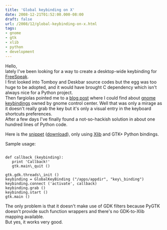 ```yaml
---
title: 'Global keybinding on X'
date: 2008-12-21T01:52:00.000-08:00
draft: false
url: /2008/12/global-keybinding-on-x.html
tags: 
- gnome
- gtk
- xlib
- python
- development
---
```


Hello,  
lately I've been looking for a way to create a desktop-wide keybinding for [FreeSpeak](http://freespeak.berlios.de/).  
I first looked into Tomboy and Deskbar source codes but the egg was too huge to be adopted, and it would have brought C dependency which isn't always nice for a Python project.  
Then fargiolas pointed me to a [blog post](http://blogs.gnome.org/brunobol/2008/12/14/global-keybindings-in-gtk/) where I could find about [gnome keybindings](http://live.gnome.org/ControlCenter/ApplicationDefinedKeybindings) owned by gnome control center. Well that was only a mirage as it doesn't really grab the key but it's only a visual entry in the keyboard shortcuts preferences.  
After a few days I've finally found a not-so-hackish solution in about one hundred lines of Python code.  
  
Here is the [snippet](https://www.siafoo.net/snippet/239) ([download](https://www.siafoo.net/snippet/239/download/globalkeybinding.py)), only using [Xlib](http://python-xlib.sourceforge.net/) and GTK+ Python bindings.  
  
Sample usage:  
```
  
def callback (keybinding):  
   print 'Callback!'  
   gtk.main\_quit ()  
  
gtk.gdk.threads\_init ()  
keybinding = GlobalKeyBinding ("/apps/appdir", "key\_binding")  
keybinding.connect ('activate', callback)  
keybinding.grab ()  
keybinding.start ()  
gtk.main ()  

```
  
  
The only problem is that it doesn't make use of GDK filters because PyGTK doesn't provide such function wrappers and there's no GDK-to-Xlib mapping available.  
But yes, it works very good.